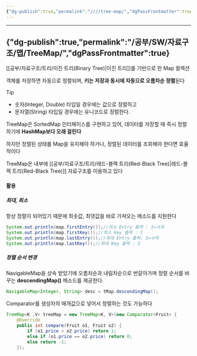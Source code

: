 ```yaml
---
{"dg-publish":true,"permalink":"////tree-map/","dgPassFrontmatter":true}
---
```



---
{"dg-publish":true,"permalink":"/공부/SW/자료구조/맵/TreeMap/","dgPassFrontmatter":true}
---

[[공부/자료구조/트리/이진 트리(Binary Tree)\|이진 트리]]를 기반으로 한 Map 컬렉션

객체를 저장하면 자동으로 정렬되며, **키는 저장과 동시에 자동으로 오름차순 정렬**된다

>[!tip]
>- 숫자(Integer, Double) 타입일 경우에는 값으로 정렬하고
>- 문자열(String) 타입일 경우에는 유니코드로 정렬한다.

TreeMap은 SortedMap 인터페이스를 구현하고 있어, 데이터를 저장할 때 즉시 정렬하기에 **HashMap보다 오래 걸린다**

하지만 정렬된 상태롤 Map을 유지해야 하거나, 정렬된 데이터를 조회해야 한다면 효율적이다

TreeMap은 내부에 [[공부/자료구조/트리/레드-블랙 트리(Red-Black Tree)\|레드-블랙 트리(Red-Black Tree)]] 자료구조를 이용하고 있다

#### 활용

##### 최대, 최소
항상 정렬이 되어있기 때문에 최솟값, 최댓값을 바로 가져오는 메소드를 지원한다

```java
System.out.println(map.firstEntry());//최소 Entry 출력 : 1=사과
System.out.println(map.firstKey());//최소 Key 출력 : 1
System.out.println(map.lastEntry());//최대 Entry 출력: 3=수박
System.out.println(map.lastKey());//최대 Key 출력 : 3
```

##### 정렬 순서 변경
NavigableMap을 상속 받았기에 오름차순과 내림차순으로 번갈아가며 정렬 순서를 바꾸는 **descendingMap()** 메소드를 제공한다.

```java
NavigableMap<Integer, String> desc = tMap.descendingMap();
```

Comparator를 생성자의 매개값으로 넣어서 정렬하는 것도 가능하다

```java
TreeMap<K ,V> treeMap = new TreeMap<K, V>(new Comparator<Fruit> {
    @Override
    public int compare(Fruit o1, Fruit o2) {
        if (o1.price < o2.price) return 1;
        else if (o1.price == o2.price) return 0;
        else return -1;
    });
```
